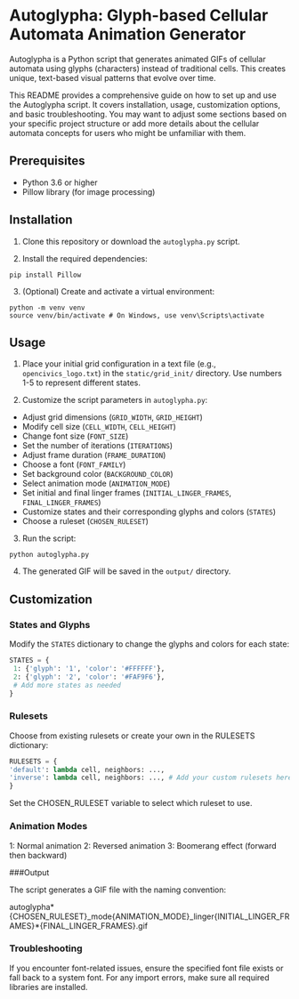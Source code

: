 # Autoglypha: Glyph-based Cellular Automata Animation Generator

Autoglypha is a Python script that generates animated GIFs of cellular automata using glyphs (characters) instead of traditional cells. This creates unique, text-based visual patterns that evolve over time.

This README provides a comprehensive guide on how to set up and use the Autoglypha script. It covers installation, usage, customization options, and basic troubleshooting. You may want to adjust some sections based on your specific project structure or add more details about the cellular automata concepts for users who might be unfamiliar with them.

## Prerequisites

- Python 3.6 or higher
- Pillow library (for image processing)

## Installation

1. Clone this repository or download the `autoglypha.py` script.

2. Install the required dependencies:

```
pip install Pillow
```

3. (Optional) Create and activate a virtual environment:

```
python -m venv venv
source venv/bin/activate # On Windows, use venv\Scripts\activate
```

## Usage

1. Place your initial grid configuration in a text file (e.g., `opencivics_logo.txt`) in the `static/grid_init/` directory. Use numbers 1-5 to represent different states.

2. Customize the script parameters in `autoglypha.py`:

- Adjust grid dimensions (`GRID_WIDTH`, `GRID_HEIGHT`)
- Modify cell size (`CELL_WIDTH`, `CELL_HEIGHT`)
- Change font size (`FONT_SIZE`)
- Set the number of iterations (`ITERATIONS`)
- Adjust frame duration (`FRAME_DURATION`)
- Choose a font (`FONT_FAMILY`)
- Set background color (`BACKGROUND_COLOR`)
- Select animation mode (`ANIMATION_MODE`)
- Set initial and final linger frames (`INITIAL_LINGER_FRAMES`, `FINAL_LINGER_FRAMES`)
- Customize states and their corresponding glyphs and colors (`STATES`)
- Choose a ruleset (`CHOSEN_RULESET`)

3. Run the script:

```
python autoglypha.py
```

4. The generated GIF will be saved in the `output/` directory.

## Customization

### States and Glyphs

Modify the `STATES` dictionary to change the glyphs and colors for each state:

```python
STATES = {
 1: {'glyph': '1', 'color': '#FFFFFF'},
 2: {'glyph': '2', 'color': '#FAF9F6'},
 # Add more states as needed
}
```

### Rulesets

Choose from existing rulesets or create your own in the RULESETS dictionary:

```python
RULESETS = {
'default': lambda cell, neighbors: ...,
'inverse': lambda cell, neighbors: ..., # Add your custom rulesets here
}
```

Set the CHOSEN_RULESET variable to select which ruleset to use.

### Animation Modes

1: Normal animation
2: Reversed animation
3: Boomerang effect (forward then backward)

###Output

The script generates a GIF file with the naming convention:

autoglypha*{CHOSEN_RULESET}\_mode{ANIMATION_MODE}\_linger{INITIAL_LINGER_FRAMES}*{FINAL_LINGER_FRAMES}.gif

### Troubleshooting

If you encounter font-related issues, ensure the specified font file exists or fall back to a system font.
For any import errors, make sure all required libraries are installed.

```

```
